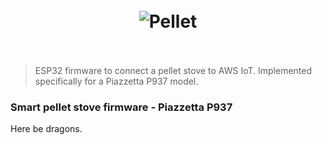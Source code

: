 <h1 align="center">
  <br>
  <img src="https://user-images.githubusercontent.com/6751621/29040987-705cb454-7bb1-11e7-9bc9-250dc4410273.png" alt="Pellet">
  <br><br>
</h1>

> ESP32 firmware to connect a pellet stove to AWS IoT. Implemented specifically for a Piazzetta P937 model.

### Smart pellet stove firmware - Piazzetta P937

Here be dragons.

